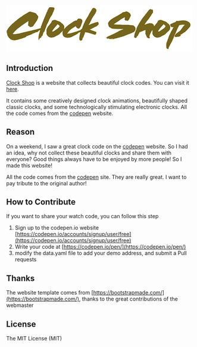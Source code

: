 ![Clock Shop](logo.jpg)

## Introduction
[Clock Shop](https://a-jie.github.io/clock-shop/) is a website that collects beautiful clock codes. You can visit it [here](https://a-jie.github.io/clock-shop/).

It contains some creatively designed clock animations, beautifully shaped classic clocks, and some technologically stimulating electronic clocks. All the code comes from the [codepen](https://codepen.io/) website.

## Reason
On a weekend, I saw a great clock code on the [codepen](https://codepen.io/) website. So I had an idea, why not collect these beautiful clocks and share them with everyone? Good things always have to be enjoyed by more people! So I made this website!

All the code comes from the [codepen](https://codepen.io/) site. They are really great. I want to pay tribute to the original author!

## How to Contribute
If you want to share your watch code, you can follow this step
1. Sign up to the codepen.io website [https://codepen.io/accounts/signup/user/free](https://codepen.io/accounts/signup/user/free)
2. Write your code at [https://codepen.io/pen/](https://codepen.io/pen/)
3. modify the data.yaml file to add your demo address, and submit a Pull requests

## Thanks
The website template comes from [https://bootstrapmade.com/](https://bootstrapmade.com/), thanks to the great contributions of the webmaster

## License
The MIT License (MIT) 
